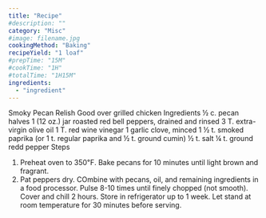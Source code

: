 ```yaml
---
title: "Recipe"
#description: ""
category: "Misc"
#image: filename.jpg
cookingMethod: "Baking"
recipeYield: "1 loaf"
#prepTime: "15M"
#cookTime: "1H"
#totalTime: "1H15M"
ingredients:
  - "ingredient"
---
```


Smoky Pecan Relish
Good over grilled chicken
Ingredients
½ c. pecan halves
1 (12 oz.) jar roasted red bell peppers, drained and rinsed
3 T. extra-virgin olive oil
1 T. red wine vinegar
1 garlic clove, minced
1 ½ t. smoked paprika (or 1 t. regular paprika and ½ t. ground cumin)
½ t. salt
¼ t. ground redd pepper
Steps
1. Preheat oven to 350℉. Bake pecans for 10 minutes until light brown and fragrant.
2. Pat peppers dry. COmbine with pecans, oil, and remaining ingredients in a food processor. Pulse 8-10 times until finely chopped (not smooth).
Cover and chill 2 hours. Store in refrigerator up to 1 week.
Let stand at room temperature for 30 minutes before serving.